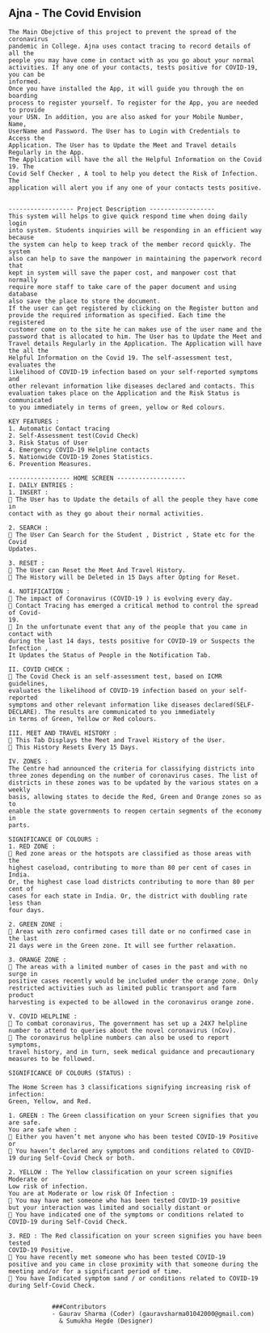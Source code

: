 ##            			Ajna - The Covid Envision

	The Main Obejctive of this project to prevent the spread of the coronavirus
	pandemic in College. Ajna uses contact tracing to record details of all the
	people you may have come in contact with as you go about your normal
	activities. If any one of your contacts, tests positive for COVID-19, you can be
	informed.
	Once you have installed the App, it will guide you through the on boarding
	process to register yourself. To register for the App, you are needed to provide
	your USN. In addition, you are also asked for your Mobile Number, Name,
	UserName and Password. The User has to Login with Credentials to Access the 
	Application. The User has to Update the Meet and Travel details Regularly in the App. 
	The Application will have the all the Helpful Information on the Covid 19. The
	Covid Self Checker , A tool to help you detect the Risk of Infection. The
	application will alert you if any one of your contacts tests positive.


	------------------ Project Description ------------------
	This system will helps to give quick respond time when doing daily login
	into system. Students inquiries will be responding in an efficient way because
	the system can help to keep track of the member record quickly. The system
	also can help to save the manpower in maintaining the paperwork record that
	kept in system will save the paper cost, and manpower cost that normally
	require more staff to take care of the paper document and using database
	also save the place to store the document.
	If the user can get registered by clicking on the Register button and
	provide the required information as specified. Each time the registered
	customer come on to the site he can makes use of the user name and the
	password that is allocated to him. The User has to Update the Meet and
	Travel details Regularly in the Application. The Application will have the all the
	Helpful Information on the Covid 19. The self-assessment test, evaluates the
	likelihood of COVID-19 infection based on your self-reported symptoms and
	other relevant information like diseases declared and contacts. This
	evaluation takes place on the Application and the Risk Status is communicated
	to you immediately in terms of green, yellow or Red colours.

	KEY FEATURES :
	1. Automatic Contact tracing
	2. Self-Assessment test(Covid Check)
	3. Risk Status of User
	4. Emergency COVID-19 Helpline contacts
	5. Nationwide COVID-19 Zones Statistics.
	6. Prevention Measures.

	----------------- HOME SCREEN -------------------
	I. DAILY ENTRIES :
	1. INSERT :
	 The User has to Update the details of all the people they have come in
	contact with as they go about their normal activities.

	2. SEARCH :
	 The User Can Search for the Student , District , State etc for the Covid
	Updates.

	3. RESET :
	 The User can Reset the Meet And Travel History.
	 The History will be Deleted in 15 Days after Opting for Reset.

	4. NOTIFICATION :
	 The impact of Coronavirus (COVID-19 ) is evolving every day.
	 Contact Tracing has emerged a critical method to control the spread of Covid-
	19.
	 In the unfortunate event that any of the people that you came in contact with
	during the last 14 days, tests positive for COVID-19 or Suspects the Infection ,
	It Updates the Status of People in the Notification Tab.

	II. COVID CHECK :
	 The Covid Check is an self-assessment test, based on ICMR guidelines,
	evaluates the likelihood of COVID-19 infection based on your self-reported
	symptoms and other relevant information like diseases declared(SELF-
	DECLARE). The results are communicated to you immediately
	in terms of Green, Yellow or Red colours.

	III. MEET AND TRAVEL HISTORY :
	 This Tab Displays the Meet and Travel History of the User.
	 This History Resets Every 15 Days.

	IV. ZONES :
	The Centre had announced the criteria for classifying districts into
	three zones depending on the number of coronavirus cases. The list of
	districts in these zones was to be updated by the various states on a weekly
	basis, allowing states to decide the Red, Green and Orange zones so as to
	enable the state governments to reopen certain segments of the economy in
	parts.

	SIGNIFICANCE OF COLOURS :
	1. RED ZONE :
	 Red zone areas or the hotspots are classified as those areas with the
	highest caseload, contributing to more than 80 per cent of cases in India.
	Or, the highest case load districts contributing to more than 80 per cent of
	cases for each state in India. Or, the district with doubling rate less than
	four days.

	2. GREEN ZONE :
	 Areas with zero confirmed cases till date or no confirmed case in the last
	21 days were in the Green zone. It will see further relaxation.

	3. ORANGE ZONE :
	 The areas with a limited number of cases in the past and with no surge in
	positive cases recently would be included under the orange zone. Only
	restricted activities such as limited public transport and farm product
	harvesting is expected to be allowed in the coronavirus orange zone.

	V. COVID HELPLINE :
	 To combat coronavirus, The government has set up a 24X7 helpline
	number to attend to queries about the novel coronavirus (nCov).
	 The coronavirus helpline numbers can also be used to report symptoms,
	travel history, and in turn, seek medical guidance and precautionary
	measures to be followed.

	SIGNIFICANCE OF COLOURS (STATUS) :

	The Home Screen has 3 classifications signifying increasing risk of infection:
	Green, Yellow, and Red.

	1. GREEN : The Green classification on your Screen signifies that you are safe.
	You are safe when :
	 Either you haven’t met anyone who has been tested COVID-19 Positive
	or
	 You haven’t declared any symptoms and conditions related to COVID-
	19 during Self-Covid Check or both.

	2. YELLOW : The Yellow classification on your screen signifies Moderate or
	Low risk of infection.
	You are at Moderate or low risk Of Infection :
	 You may have met someone who has been tested COVID-19 positive
	but your interaction was limited and socially distant or
	 You have indicated one of the symptoms or conditions related to
	COVID-19 during Self-Covid Check.

	3. RED : The Red classification on your screen signifies you have been tested
	COVID-19 Positive.
	 You have recently met someone who has been tested COVID-19
	positive and you came in close proximity with that someone during the
	meeting and/or for a significant period of time.
	 You have Indicated symptom sand / or conditions related to COVID-19
	during Self-Covid Check.


				###Contributors				
				- Gaurav Sharma (Coder) (gauravsharma01042000@gmail.com)
				  & Sumukha Hegde (Designer)

